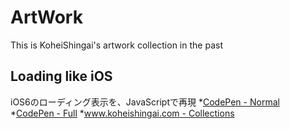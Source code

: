 ArtWork
=========

This is KoheiShingai's artwork collection in the past

## Loading like iOS
iOS6のローディング表示を、JavaScriptで再現
*[CodePen - Normal](http://codepen.io/koheishingai/pen/phaEB)
*[CodePen - Full](http://cdpn.io/phaEB)
*[www.koheishingai.com - Collections](http://www.koheishingai.com/collections/1)


